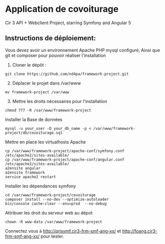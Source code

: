 Application de covoiturage
======================
Cir 3 API + Webclient Project, starring Symfony and Angular 5

Instructions de déploiement:
----------------------------
Vous devez avoir un environnement Apache PHP mysql configuré, Ainsi que git et composer pour pouvoir réaliser l'installation

1) Cloner le dépôt :
```
git clone https://github.com/nd4pa/framework-project.git
```

2) Déplacer le projet dans /var/www
```
mv framework-project /var/www
```
3) Mettre les droits nécessaires pour l'installation
```
chmod 777 -R /var/www/framework-project
```

Installer la Base de données
```
mysql -u your_user -D your_db_name -p < /var/www/framework-project/db/covoiturage.sql
```

Mettre en place les virtualhosts Apache
```
cp /var/www/framework-project/apache-conf/symfony.conf /etc/apache2/sites-available/
cp /var/www/framework-project/apache-conf/angular.conf /etc/apache2/sites-available/
a2ensite angular
a2ensite framework
service apache2 restart
```

Installer les dépendances symfony
```
cd /var/www/framework-project/covoiturage
composer install --no-dev --optimize-autoloader
bin/console cache:clear --env=prod  --no-debug
```

Attribuer les droit du serveur web au dépot
```
chown -R www-data /var/www/framework-project
```

Connectez vous à http://prjsymf.cir3-frm-smf-ang-xx/ et http://foang.cir3-frm-smf-ang-xx/ pour tester.

